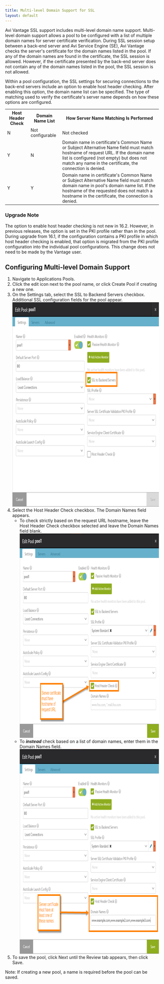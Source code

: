 ```yaml
---
title: Multi-level Domain Support for SSL
layout: default
---
```

Avi Vantage SSL support includes multi-level domain name support. Multi-level domain support allows a pool to be configured with a list of multiple domain names for server certificate verification. During SSL session setup between a back-end server and Avi Service Engine (SE), Avi Vantage checks the server's certificate for the domain names listed in the pool. If any of the domain names are found in the certificate, the SSL session is allowed. However, if the certificate presented by the back-end server does not contain any of the domain names listed in the pool, the SSL session is not allowed.

Within a pool configuration, the SSL settings for securing connections to the back-end servers include an option to enable host header checking. After enabling this option, the domain name list can be specified. The type of matching used to verify the certificate's server name depends on how these options are configured.

<table class="table table table-bordered table-hover">  
<tbody>     
<tr>    
<th>Host Header Check
</th>
<th>Domain Name List
</th>
<th>How Server Name Matching Is Performed
</th>
</tr>
<tr>    
<td>N</td>
<td>Not configurable</td>
<td>Not checked</td>
</tr>
<tr>    
<td>Y</td>
<td>N</td>
<td>Domain name in certificate's Common Name or Subject Alternative Name field must match hostname of request URL. If the domain name list is configured (not empty) but does not match any name in the certificate, the connection is denied.</td>
</tr>
<tr>    
<td>Y</td>
<td>Y</td>
<td>Domain name in certificate's Common Name or Subject Alternative Name field must match domain name in pool's domain name list. If the hostname of the requested does not match a hostname in the certificate, the connection is denied.</td>
</tr>
</tbody>
</table> 

### Upgrade Note

The option to enable host header checking is not new in 16.2. However, in previous releases, the option is set in the PKI profile rather than in the pool. During upgrade from 16.1, if the configuration contains a PKI profile in which host header checking is enabled, that option is migrated from the PKI profile configuration into the individual pool configurations. This change does not need to be made by the Vantage user.

## Configuring Multi-level Domain Support

<ol> 
 <li>Navigate to Applications Pools.</li> 
 <li>Click the edit icon next to the pool name, or click Create Pool if creating a new one.</li> 
 <li>On the Settings tab, select the SSL to Backend Servers checkbox. Additional SSL configuration fields for the pool appear.<br> <a href="img/pool-ssl-sam1.png"><img class="alignnone size-full wp-image-8865" src="img/pool-ssl-sam1.png" alt="pool-ssl-sam1" width="856" height="667"></a></li> 
 <li>Select the Host Header Check checkbox. The Domain Names field appears. 
  <ul> 
   <li>To check strictly based on the request URL hostname, leave the Host Header Check checkbox selected and leave the Domain Names field blank.<br> <a href="img/pool-ssl-sam2.png"><img class="alignnone size-full wp-image-8866" src="img/pool-ssl-sam2.png" alt="pool-ssl-sam2" width="856" height="667"></a></li> 
   <li>To <strong><em>instead</em></strong> check based on a list of domain names, enter them in the Domain Names field.<br> <a href="img/pool-ssl-sam3.png"><img class="alignnone size-full wp-image-8867" src="img/pool-ssl-sam3.png" alt="pool-ssl-sam3" width="858" height="668"></a></li> 
  </ul> </li> 
 <li>To save the pool, click Next until the Review tab appears, then click Save.</li> 
</ol> 

Note: If creating a new pool, a name is required before the pool can be saved.

